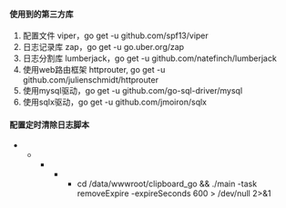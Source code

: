 #### 使用到的第三方库
1. 配置文件 viper，go get -u github.com/spf13/viper
2. 日志记录库 zap，go get -u go.uber.org/zap
3. 日志分割库 lumberjack，go get -u github.com/natefinch/lumberjack
4. 使用web路由框架 httprouter, go get -u github.com/julienschmidt/httprouter
5. 使用mysql驱动，go get -u github.com/go-sql-driver/mysql
6. 使用sqlx驱动，go get -u github.com/jmoiron/sqlx

#### 配置定时清除日志脚本
* * * * * cd /data/wwwroot/clipboard_go && ./main -task removeExpire -expireSeconds 600 > /dev/null 2>&1